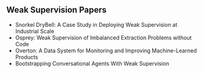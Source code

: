<h2> Weak Supervision Papers </h2>

<ul>

                             

 <li><a target="_blank" href="https://github.com/manjunath5496/Weak-Supervision-Papers/blob/master/wes(1).pdf" style="text-decoration:none;">Snorkel DryBell: A Case Study in Deploying Weak Supervision at Industrial Scale</a></li>

 <li><a target="_blank" href="https://github.com/manjunath5496/Weak-Supervision-Papers/blob/master/wes(2).pdf" style="text-decoration:none;">Osprey: Weak Supervision of Imbalanced Extraction Problems without Code</a></li>

<li><a target="_blank" href="https://github.com/manjunath5496/Weak-Supervision-Papers/blob/master/wes(3).pdf" style="text-decoration:none;">Overton: A Data System for Monitoring and Improving Machine-Learned Products</a></li>
 <li><a target="_blank" href="https://github.com/manjunath5496/Weak-Supervision-Papers/blob/master/wes(4).pdf" style="text-decoration:none;">Bootstrapping Conversational Agents With Weak Supervision</a></li>                              
</ul>
